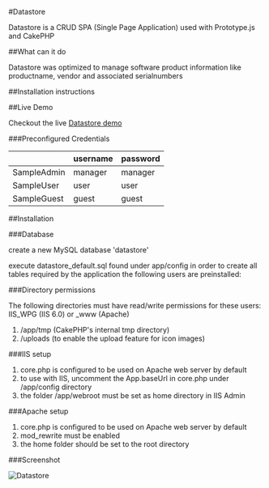 #Datastore

Datastore is a CRUD SPA (Single Page Application) used with Prototype.js and CakePHP

##What can it do

Datastore was optimized to manage software product information like productname, vendor and associated serialnumbers 

##Installation instructions

##Live Demo

Checkout the live [Datastore demo](http://datastore.anito.de)

###Preconfigured Credentials

||username|password|
|:---------|:----------|:----------|
|SampleAdmin|manager|manager|
|SampleUser|user|user|
|SampleGuest|guest|guest|

##Installation

###Database

create a new MySQL database 'datastore'

execute datastore_default.sql found under app/config in order to create all tables required by the application
the following users are preinstalled:

###Directory permissions

The following directories must have read/write permissions for these users:
    IIS_WPG (IIS 6.0) or _www (Apache)

1. /app/tmp (CakePHP's internal tmp directory)
2. /uploads (to enable the upload feature for icon images)

###IIS setup

1. core.php is configured to be used on Apache web server by default
2. to use with IIS, uncomment the App.baseUrl in core.php under /app/config directory
3. the folder /app/webroot must be set as home directory in IIS Admin

###Apache setup

1. core.php is configured to be used on Apache web server by default
2. mod_rewrite must be enabled
3. the home folder should be set to the root directory

###Screenshot

![Datastore](https://lh5.googleusercontent.com/-Qcaw9fGaaXs/TjLNnZCNjaI/AAAAAAAAADw/H3v7iszG-sk/s576/datastore.png)